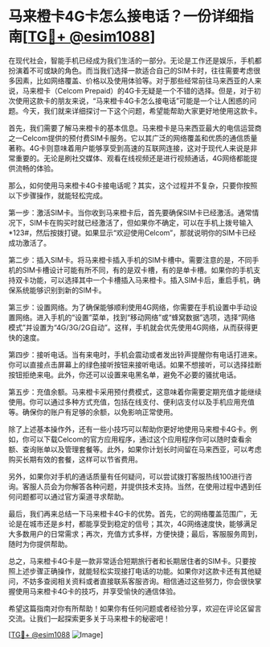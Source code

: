 # 马来橙卡4G卡怎么接电话？一份详细指南[[TG💪+ @esim1088](https://t.me/s/esim1088)]

在现代社会，智能手机已经成为我们生活的一部分。无论是工作还是娱乐，手机都扮演着不可或缺的角色。而当我们选择一款适合自己的SIM卡时，往往需要考虑很多因素，比如网络覆盖、价格以及使用体验等。对于那些经常前往马来西亚的人来说，马来橙卡（Celcom Prepaid）的4G卡无疑是一个不错的选择。但是，对于初次使用这款卡的朋友来说，“马来橙卡4G卡怎么接电话”可能是一个让人困惑的问题。今天，我们就来详细探讨一下这个问题，希望能帮助大家更好地使用这款卡。

首先，我们需要了解马来橙卡的基本信息。马来橙卡是马来西亚最大的电信运营商之一Celcom提供的预付费SIM卡服务。它以其广泛的网络覆盖和优质的通信质量著称。4G卡则意味着用户能够享受到高速的互联网连接，这对于现代人来说是非常重要的。无论是刷社交媒体、观看在线视频还是进行视频通话，4G网络都能提供流畅的体验。

那么，如何使用马来橙卡4G卡接电话呢？其实，这个过程并不复杂，只要你按照以下步骤操作，就能轻松完成。

第一步：激活SIM卡。当你收到马来橙卡后，首先要确保SIM卡已经激活。通常情况下，SIM卡在购买时就已经激活了，但如果你不确定，可以在手机上拨号输入*123#，然后按拨打键。如果显示“欢迎使用Celcom”，那就说明你的SIM卡已经成功激活了。

第二步：插入SIM卡。将马来橙卡插入手机的SIM卡槽中。需要注意的是，不同手机的SIM卡槽设计可能有所不同，有的是双卡槽，有的是单卡槽。如果你的手机支持双卡功能，可以选择其中一个卡槽插入马来橙卡。插入SIM卡后，重启手机，确保系统能够识别到新的SIM卡。

第三步：设置网络。为了确保能够顺利使用4G网络，你需要在手机设置中手动设置网络。进入手机的“设置”菜单，找到“移动网络”或“蜂窝数据”选项，选择“网络模式”并设置为“4G/3G/2G自动”。这样，手机就会优先使用4G网络，从而获得更快的速度。

第四步：接听电话。当有来电时，手机会震动或者发出铃声提醒你有电话打进来。你可以直接点击屏幕上的绿色接听按钮来接听电话。如果不想接听，可以选择挂断按钮拒绝来电。此外，你还可以设置来电黑名单，避免不必要的骚扰电话。

第五步：充值余额。马来橙卡采用预付费模式，这意味着你需要定期充值才能继续使用。你可以通过多种方式充值，包括在线支付、便利店支付以及手机应用充值等。确保你的账户有足够的余额，以免影响正常使用。

除了上述基本操作外，还有一些小技巧可以帮助你更好地使用马来橙卡4G卡。例如，你可以下载Celcom的官方应用程序，通过这个应用程序你可以随时查看余额、查询账单以及管理套餐等。此外，如果你计划长时间留在马来西亚，可以考虑购买长期有效的套餐，这样可以节省费用。

另外，如果你对手机的通话质量有任何疑问，可以尝试拨打客服热线100进行咨询。客服人员会为你解答各种问题，并提供技术支持。当然，在使用过程中遇到任何问题都可以通过官方渠道寻求帮助。

最后，我们再来总结一下马来橙卡4G卡的优势。首先，它的网络覆盖范围广，无论是在城市还是乡村，都能享受到稳定的信号；其次，4G网络速度快，能够满足大多数用户的日常需求；再次，充值方式多样，方便快捷；最后，客服服务周到，随时为你提供帮助。

总之，马来橙卡4G卡是一款非常适合短期旅行者和长期居住者的SIM卡。只要按照上述步骤正确操作，就能轻松实现接打电话的功能。如果你对这款卡还有其他疑问，不妨多查阅相关资料或者直接联系客服咨询。相信通过这些努力，你会很快掌握使用马来橙卡4G卡的技巧，并享受愉快的通信体验。

希望这篇指南对你有所帮助！如果你有任何问题或者经验分享，欢迎在评论区留言交流。让我们一起探索更多关于马来橙卡的秘密吧！

[[TG💪+ @esim1088](https://t.me/s/esim1088) ![Image](https://i.postimg.cc/4NQfJmqS/Snipaste-2025-05-13-00-14-12.png)]